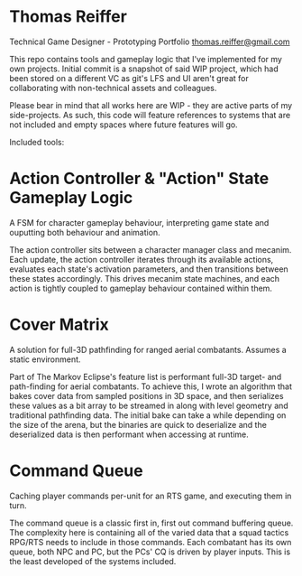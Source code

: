 # Thomas Reiffer 
Technical Game Designer - Prototyping Portfolio
thomas.reiffer@gmail.com

This repo contains tools and gameplay logic that I've implemented for my own projects. 
Initial commit is a snapshot of said WIP project, which had been stored on a different VC as git's LFS and UI aren't great for collaborating with non-technical assets and colleagues.

Please bear in mind that all works here are WIP - they are active parts of my side-projects. 
As such, this code will feature references to systems that are not included and empty spaces where future features will go.


Included tools:

# Action Controller & "Action" State Gameplay Logic
A FSM for character gameplay behaviour, interpreting game state and ouputting both behaviour and animation.

The action controller sits between a character manager class and mecanim. Each update, the action controller iterates through its available actions, evaluates each
	state's activation parameters, and then transitions between these states accordingly. This drives mecanim state machines, and each action is tightly coupled to gameplay 
	behaviour contained within them.

# Cover Matrix

A solution for full-3D pathfinding for ranged aerial combatants. Assumes a static environment.

Part of The Markov Eclipse's feature list is performant full-3D target- and path-finding for aerial combatants. To achieve this, I wrote an algorithm that 
	bakes cover data from sampled positions in 3D space, and then serializes these values as a bit array to be streamed in along with level geometry and traditional 
	pathfinding data. The initial bake can take a while depending on the size of the arena, but the binaries are quick to deserialize and the deserialized data is then 
	performant when accessing at runtime.  

# Command Queue
Caching player commands per-unit for an RTS game, and executing them in turn.

The command queue is a classic first in, first out command buffering queue. The complexity here is containing all of the varied data that a squad tactics RPG/RTS
	needs to include in those commands. Each combatant has its own queue, both NPC and PC, but the PCs' CQ is driven by player inputs. This is the least developed of the 
	systems included. 
	


